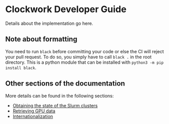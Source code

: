 # Clockwork Developer Guide

Details about the implementation go here.

## Note about formatting

You need to run `black` before committing your code or else the CI will reject your pull request.
To do so, you simply have to call `black .` in the root directory.
This is a python module that can be installed with `python3 -m pip install black`.

## Other sections of the documentation

More details can be found in the following sections:
* [Obtaining the state of the Slurm clusters](slurm_state.md)
* [Retrieving GPU data](gpu.md)
* [Internationalization](internationalization.md)
